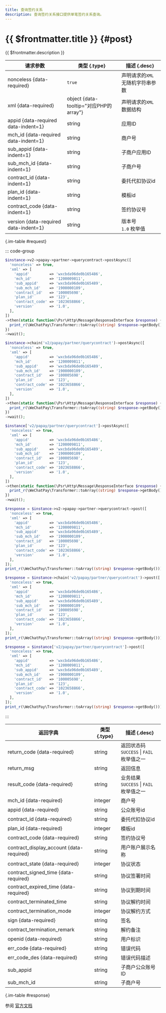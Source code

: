 ```yaml
---
title: 查询签约关系
description: 查询签约关系接口提供单笔签约关系查询。
---
```


# {{ $frontmatter.title }} {#post}

{{ $frontmatter.description }}

| 请求参数 | 类型 {.type} | 描述 {.desc}
| --- | --- | ---
| nonceless {data-required} | `true` | 声明请求的`XML`无随机字符串参数
| xml {data-required} | object {data-tooltip="对应PHP的array"} | 声明请求的`XML`数据结构
| appid {data-required data-indent=1} | string | 应用ID
| mch_id {data-required data-indent=1} | string | 商户号
| sub_appid {data-indent=1} | string | 子商户应用ID
| sub_mch_id {data-indent=1} | string | 子商户号
| contract_id {data-indent=1} | string | 委托代扣协议id
| plan_id {data-indent=1} | string | 模板id
| contract_code {data-indent=1} | string | 签约协议号
| version {data-required data-indent=1} | string | 版本号<br/>`1.0` 枚举值

{.im-table #request}

::: code-group

```php [异步纯链式]
$instance->v2->papay->partner->querycontract->postAsync([
  'nonceless' => true,
  'xml' => [
    'appid'         => 'wxcbda96de0b165486',
    'mch_id'        => '1200009811',
    'sub_appid'     => 'wxcbda96de0b165489',
    'sub_mch_id'    => '1900000109',
    'contract_id'   => '100005698',
    'plan_id'       => '123',
    'contract_code' => '1023658866',
    'version'       => '1.0',
  ],
])
->then(static function(\Psr\Http\Message\ResponseInterface $response) {
  print_r(\WeChatPay\Transformer::toArray((string) $response->getBody()));
})
->wait();
```

```php [异步声明式]
$instance->chain('v2/papay/partner/querycontract')->postAsync([
  'nonceless' => true,
  'xml' => [
    'appid'         => 'wxcbda96de0b165486',
    'mch_id'        => '1200009811',
    'sub_appid'     => 'wxcbda96de0b165489',
    'sub_mch_id'    => '1900000109',
    'contract_id'   => '100005698',
    'plan_id'       => '123',
    'contract_code' => '1023658866',
    'version'       => '1.0',
  ],
])
->then(static function(\Psr\Http\Message\ResponseInterface $response) {
  print_r(\WeChatPay\Transformer::toArray((string) $response->getBody()));
})
->wait();
```

```php [异步属性式]
$instance['v2/papay/partner/querycontract']->postAsync([
  'nonceless' => true,
  'xml' => [
    'appid'         => 'wxcbda96de0b165486',
    'mch_id'        => '1200009811',
    'sub_appid'     => 'wxcbda96de0b165489',
    'sub_mch_id'    => '1900000109',
    'contract_id'   => '100005698',
    'plan_id'       => '123',
    'contract_code' => '1023658866',
    'version'       => '1.0',
  ],
])
->then(static function(\Psr\Http\Message\ResponseInterface $response) {
  print_r(\WeChatPay\Transformer::toArray((string) $response->getBody()));
})
->wait();
```

```php [同步纯链式]
$response = $instance->v2->papay->partner->querycontract->post([
  'nonceless' => true,
  'xml' => [
    'appid'         => 'wxcbda96de0b165486',
    'mch_id'        => '1200009811',
    'sub_appid'     => 'wxcbda96de0b165489',
    'sub_mch_id'    => '1900000109',
    'contract_id'   => '100005698',
    'plan_id'       => '123',
    'contract_code' => '1023658866',
    'version'       => '1.0',
  ],
]);
print_r(\WeChatPay\Transformer::toArray((string) $response->getBody()));
```

```php [同步声明式]
$response = $instance->chain('v2/papay/partner/querycontract')->post([
  'nonceless' => true,
  'xml' => [
    'appid'         => 'wxcbda96de0b165486',
    'mch_id'        => '1200009811',
    'sub_appid'     => 'wxcbda96de0b165489',
    'sub_mch_id'    => '1900000109',
    'contract_id'   => '100005698',
    'plan_id'       => '123',
    'contract_code' => '1023658866',
    'version'       => '1.0',
  ],
]);
print_r(\WeChatPay\Transformer::toArray((string) $response->getBody()));
```

```php [同步属性式]
$response = $instance['v2/papay/partner/querycontract']->post([
  'nonceless' => true,
  'xml' => [
    'appid'         => 'wxcbda96de0b165486',
    'mch_id'        => '1200009811',
    'sub_appid'     => 'wxcbda96de0b165489',
    'sub_mch_id'    => '1900000109',
    'contract_id'   => '100005698',
    'plan_id'       => '123',
    'contract_code' => '1023658866',
    'version'       => '1.0',
  ],
]);
print_r(\WeChatPay\Transformer::toArray((string) $response->getBody()));
```

:::

| 返回字典 | 类型 {.type} | 描述 {.desc}
| --- | --- | ---
| return_code {data-required} | string | 返回状态码<br/>`SUCCESS` \| `FAIL` 枚举值之一
| return_msg | string | 返回信息
| result_code {data-required} | string | 业务结果<br/>`SUCCESS` \| `FAIL` 枚举值之一
| mch_id {data-required} | integer | 商户号
| appid {data-required} | string | 公众账号id
| contract_id {data-required} | string | 委托代扣协议id
| plan_id {data-required} | integer | 模板id
| contract_code {data-required} | string | 签约协议号
| contract_display_account {data-required} | string | 用户账户展示名称
| contract_state {data-required} | integer | 协议状态
| contract_signed_time {data-required} | string | 协议签署时间
| contract_expired_time {data-required} | string | 协议到期时间
| contract_terminated_time | string | 协议解约时间
| contract_termination_mode | integer | 协议解约方式
| sign {data-required} | string | 签名
| contract_termination_remark | string | 解约备注
| openid {data-required} | string | 用户标识
| err_code {data-required} | string | 错误代码
| err_code_des {data-required} | string | 错误代码描述
| sub_appid | string | 子商户公众账号ID
| sub_mch_id | string | 子商户号

{.im-table #response}

参阅 [官方文档](https://pay.weixin.qq.com/wiki/doc/api/wxpay_v2/papay/chapter5_7.shtml)
